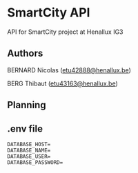 # SmartCity API
API for SmartCity project at Henallux IG3

## Authors
BERNARD Nicolas (etu42888@henallux.be)

BERG Thibaut (etu43163@henallux.be)

## Planning

## .env file
```
DATABASE_HOST=
DATABASE_NAME=
DATABASE_USER=
DATABASE_PASSWORD=
```